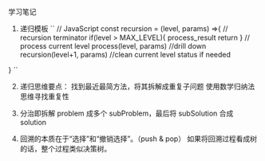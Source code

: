 学习笔记

1. 递归模板
   ``
   // JavaScript
   const recursion = (level, params) =>{
   // recursion terminator
   if(level > MAX_LEVEL){
   process_result
   return
   }
   // process current level
   process(level, params)
   //drill down
   recursion(level+1, params)
   //clean current level status if needed

}
``

2. 递归思维要点：
   找到最近最简方法，将其拆解成重复子问题
   使用数学归纳法思维寻找重复性

3. 分治即拆解 problem 成多个 subProblem，最后将 subSolution 合成 solution

4. 回溯的本质在于“选择”和“撤销选择”。（push & pop） 如果将回溯过程看成树的话，整个过程类似决策树。
